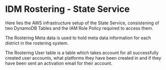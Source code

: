 # IDM Rostering - State Service

Here lies the AWS infrastructure setup of the State Service, consistening of two DynamoDB Tables and the IAM Role Policy required to access them.

The Rostering Meta data is used to hold meta data information for each district in the rostering system.

The Rostering User table is a table which takes account for all successfully created user accounts, what platforms they have been created in and if they have been sent an activation email for their account.